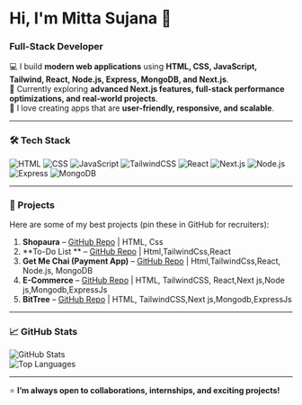 # Hi, I'm Mitta Sujana 👋
### Full-Stack Developer 

💻 I build **modern web applications** using **HTML, CSS, JavaScript, Tailwind, React, Node.js, Express, MongoDB, and Next.js**.  
🌱 Currently exploring **advanced Next.js features, full-stack performance optimizations, and real-world projects**.  
🎯 I love creating apps that are **user-friendly, responsive, and scalable**.  

---

### 🛠️ Tech Stack

![HTML](https://img.shields.io/badge/HTML5-E34F26?style=for-the-badge&logo=html5&logoColor=white)
![CSS](https://img.shields.io/badge/CSS3-1572B6?style=for-the-badge&logo=css3&logoColor=white)
![JavaScript](https://img.shields.io/badge/JavaScript-F7DF1E?style=for-the-badge&logo=javascript&logoColor=black)
![TailwindCSS](https://img.shields.io/badge/TailwindCSS-06B6D4?style=for-the-badge&logo=tailwind-css&logoColor=white)
![React](https://img.shields.io/badge/React-61DAFB?style=for-the-badge&logo=react&logoColor=black)
![Next.js](https://img.shields.io/badge/Next.js-000000?style=for-the-badge&logo=next.js&logoColor=white)
![Node.js](https://img.shields.io/badge/Node.js-339933?style=for-the-badge&logo=node.js&logoColor=white)
![Express](https://img.shields.io/badge/Express.js-000000?style=for-the-badge&logo=express&logoColor=white)
![MongoDB](https://img.shields.io/badge/MongoDB-47A248?style=for-the-badge&logo=mongodb&logoColor=white)

---

### 📂 Projects

Here are some of my best projects (pin these in GitHub for recruiters):

1. **Shopaura** – [GitHub Repo](https://github.com/sujana15/shopaura) | HTML, Css 
2. **To-Do List ** – [GitHub Repo](https://github.com/sujana15/To-Do-List) | Html,TailwindCss,React 
3. **Get Me Chai (Payment App)** – [GitHub Repo](#) | Html,TailwindCss,React, Node.js, MongoDB
4. **E-Commerce** – [GitHub Repo](https://github.com/sujana15/E-Commerce) | HTML, TailwindCSS, React,Next js,Node js,Mongodb,ExpressJs
4. **BitTree** – [GitHub Repo](https://github.com/sujana15/LinkTree) | HTML, TailwindCSS,Next js,Mongodb,ExpressJs

---

### 📈 GitHub Stats

![GitHub Stats](https://github-readme-stats.vercel.app/api?username=sujana15&show_icons=true&theme=radical)  
![Top Languages](https://github-readme-stats.vercel.app/api/top-langs/?username=sujana15&layout=compact&theme=radical)

---


⭐ **I’m always open to collaborations, internships, and exciting projects!**
